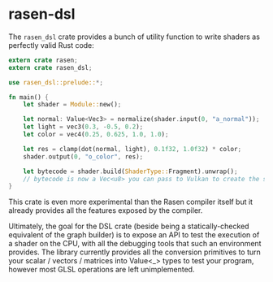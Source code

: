 rasen-dsl
================

The `rasen_dsl` crate provides a bunch of utility function to write shaders as perfectly valid Rust code:
```rust
extern crate rasen;
extern crate rasen_dsl;

use rasen_dsl::prelude::*;

fn main() {
    let shader = Module::new();

    let normal: Value<Vec3> = normalize(shader.input(0, "a_normal"));
    let light = vec3(0.3, -0.5, 0.2);
    let color = vec4(0.25, 0.625, 1.0, 1.0);

    let res = clamp(dot(normal, light), 0.1f32, 1.0f32) * color;
    shader.output(0, "o_color", res);

    let bytecode = shader.build(ShaderType::Fragment).unwrap();
    // bytecode is now a Vec<u8> you can pass to Vulkan to create the shader module
}
```

This crate is even more experimental than the Rasen compiler itself but it already provides all the features exposed by
the compiler.

Ultimately, the goal for the DSL crate (beside being a statically-checked equivalent of the graph builder) is to expose
an API to test the execution of a shader on the CPU, with all the debugging tools that such an environment provides. The
library currently provides all the conversion primitives to turn your scalar / vectors / matrices into Value<_> types to
test your program, however most GLSL operations are left unimplemented.
